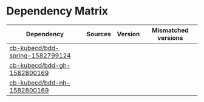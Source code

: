 # Dependency Matrix

Dependency | Sources | Version | Mismatched versions
---------- | ------- | ------- | -------------------
[cb-kubecd/bdd-spring-1582799124](https://github.com/cb-kubecd/bdd-spring-1582799124.git) |  | []() | 
[cb-kubecd/bdd-gh-1582800169](https://github.com/cb-kubecd/bdd-gh-1582800169.git) |  | []() | 
[cb-kubecd/bdd-nh-1582800169](https://github.com/cb-kubecd/bdd-nh-1582800169.git) |  | []() | 
